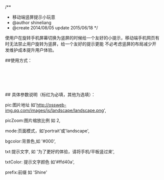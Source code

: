 /**
 * 移动端竖屏提示小玩意
 * @author shineliang
 * @create 2014/08/05 update 2015/06/18
 */
 
使用户在旋转手机屏幕切换为竖屏的时候给一个友好的小提示，移动端手机网页有时无法禁止用户旋转为竖屏，给一个友好的提示更能
不必考虑竖屏的布局减少开发维护成本提升用户体验。

##使用方式：
<pre>
<script src="http://ossweb-img.qq.com/images/js/landscape/landscape.min.js"></script>
<script>
	var Shine_landscape = new Shine_landscape({
	    mode:'portrait',//portrait,landscape
	    prefix:'Shine',
	});
</script>
</pre>
## 具体参数说明（标红为必填，其他为选填）：

pic:图片地址 如'http://ossweb-img.qq.com/images/js/landscape/landscape.png',

picZoom:图片缩放比例 如 2,

mode:页面模式，如'portrait'或'landscape',

bgcolor:背景色,如 '#000',

txt:提示文字, 如 '为了更好的体验，请将手机/平板竖过来',

txtColor: 提示文字颜色 如'#ffd40a',

prefix:前缀 如 'Shine'
